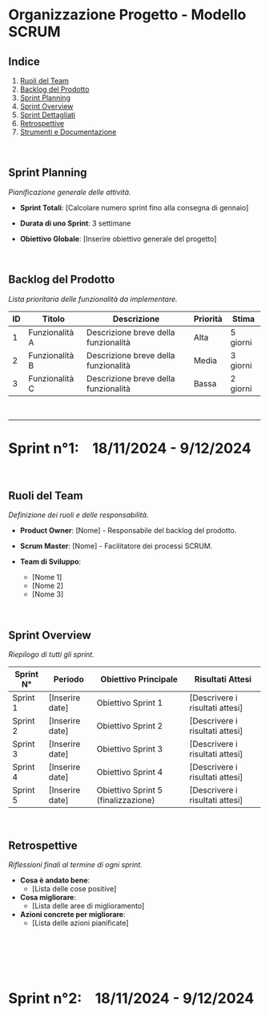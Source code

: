 # **Organizzazione Progetto - Modello SCRUM**
## **Indice**
1. [Ruoli del Team](#ruoli-del-team)
2. [Backlog del Prodotto](#backlog-del-prodotto)
3. [Sprint Planning](#sprint-planning)
4. [Sprint Overview](#sprint-overview)
5. [Sprint Dettagliati](#sprint-dettagliati)
6. [Retrospettive](#retrospettive)
7. [Strumenti e Documentazione](#strumenti-e-documentazione)

&nbsp;

## **Sprint Planning**
*Pianificazione generale delle attività.*

- **Sprint Totali**: [Calcolare numero sprint fino alla consegna di gennaio]

- **Durata di uno Sprint**: 3 settimane

- **Obiettivo Globale**: [Inserire obiettivo generale del progetto]

&nbsp;

## **Backlog del Prodotto**
*Lista prioritaria delle funzionalità da implementare.*

| **ID** | **Titolo**                | **Descrizione**                     | **Priorità** | **Stima** |
|--------|---------------------------|-------------------------------------|--------------|-----------|
| 1      | Funzionalità A            | Descrizione breve della funzionalità | Alta         | 5 giorni  |
| 2      | Funzionalità B            | Descrizione breve della funzionalità | Media        | 3 giorni  |
| 3      | Funzionalità C            | Descrizione breve della funzionalità | Bassa        | 2 giorni  |

&nbsp;

---
# Sprint n°1: &nbsp;&nbsp; 18/11/2024 - 9/12/2024
&nbsp;

## **Ruoli del Team**
*Definizione dei ruoli e delle responsabilità.*

- **Product Owner**: [Nome] - Responsabile del backlog del prodotto.

- **Scrum Master**: [Nome] - Facilitatore dei processi SCRUM.

- **Team di Sviluppo**: 
  - [Nome 1]
  - [Nome 2]
  - [Nome 3]

&nbsp;

## **Sprint Overview**
*Riepilogo di tutti gli sprint.*

| **Sprint N°** | **Periodo**          | **Obiettivo Principale**           | **Risultati Attesi**               |
|---------------|----------------------|-------------------------------------|-------------------------------------|
| Sprint 1      | [Inserire date]      | Obiettivo Sprint 1                 | [Descrivere i risultati attesi]    |
| Sprint 2      | [Inserire date]      | Obiettivo Sprint 2                 | [Descrivere i risultati attesi]    |
| Sprint 3      | [Inserire date]      | Obiettivo Sprint 3                 | [Descrivere i risultati attesi]    |
| Sprint 4      | [Inserire date]      | Obiettivo Sprint 4                 | [Descrivere i risultati attesi]    |
| Sprint 5      | [Inserire date]      | Obiettivo Sprint 5 (finalizzazione)| [Descrivere i risultati attesi]    |

&nbsp;

## **Retrospettive**
_Riflessioni finali al termine di ogni sprint._

- **Cosa è andato bene**:
  - [Lista delle cose positive]
- **Cosa migliorare**:
  - [Lista delle aree di miglioramento]
- **Azioni concrete per migliorare**:
  - [Lista delle azioni pianificate]

&nbsp;

&nbsp;
---
# Sprint n°2: &nbsp;&nbsp; 18/11/2024 - 9/12/2024
&nbsp;